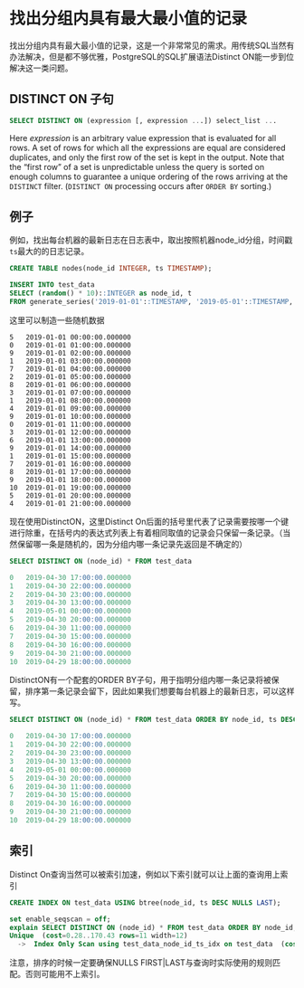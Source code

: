 # 找出分组内具有最大最小值的记录

找出分组内具有最大最小值的记录，这是一个非常常见的需求。用传统SQL当然有办法解决，但是都不够优雅，PostgreSQL的SQL扩展语法Distinct ON能一步到位解决这一类问题。

## DISTINCT ON 子句

```sql
SELECT DISTINCT ON (expression [, expression ...]) select_list ...
```

Here *expression* is an arbitrary value expression that is evaluated for all rows. A set of rows for which all the expressions are equal are considered duplicates, and only the first row of the set is kept in the output. Note that the “first row” of a set is unpredictable unless the query is sorted on enough columns to guarantee a unique ordering of the rows arriving at the `DISTINCT` filter. (`DISTINCT ON` processing occurs after `ORDER BY` sorting.)



## 例子

例如，找出每台机器的最新日志在日志表中，取出按照机器node_id分组，时间戳`ts`最大的的日志记录。

```sql
CREATE TABLE nodes(node_id INTEGER, ts TIMESTAMP);

INSERT INTO test_data
SELECT (random() * 10)::INTEGER as node_id, t
FROM generate_series('2019-01-01'::TIMESTAMP, '2019-05-01'::TIMESTAMP, '1h'::INTERVAL) AS t;
```

这里可以制造一些随机数据

```
5	2019-01-01 00:00:00.000000
0	2019-01-01 01:00:00.000000
9	2019-01-01 02:00:00.000000
1	2019-01-01 03:00:00.000000
7	2019-01-01 04:00:00.000000
2	2019-01-01 05:00:00.000000
8	2019-01-01 06:00:00.000000
3	2019-01-01 07:00:00.000000
1	2019-01-01 08:00:00.000000
4	2019-01-01 09:00:00.000000
9	2019-01-01 10:00:00.000000
0	2019-01-01 11:00:00.000000
3	2019-01-01 12:00:00.000000
6	2019-01-01 13:00:00.000000
9	2019-01-01 14:00:00.000000
1	2019-01-01 15:00:00.000000
7	2019-01-01 16:00:00.000000
8	2019-01-01 17:00:00.000000
9	2019-01-01 18:00:00.000000
10	2019-01-01 19:00:00.000000
5	2019-01-01 20:00:00.000000
4	2019-01-01 21:00:00.000000
```



现在使用DistinctON，这里Distinct On后面的括号里代表了记录需要按哪一个键进行除重，在括号内的表达式列表上有着相同取值的记录会只保留一条记录。（当然保留哪一条是随机的，因为分组内哪一条记录先返回是不确定的）

```sql
SELECT DISTINCT ON (node_id) * FROM test_data

0	2019-04-30 17:00:00.000000
1	2019-04-30 22:00:00.000000
2	2019-04-30 23:00:00.000000
3	2019-04-30 13:00:00.000000
4	2019-05-01 00:00:00.000000
5	2019-04-30 20:00:00.000000
6	2019-04-30 11:00:00.000000
7	2019-04-30 15:00:00.000000
8	2019-04-30 16:00:00.000000
9	2019-04-30 21:00:00.000000
10	2019-04-29 18:00:00.000000
```

DistinctON有一个配套的ORDER BY子句，用于指明分组内哪一条记录将被保留，排序第一条记录会留下，因此如果我们想要每台机器上的最新日志，可以这样写。

```sql
SELECT DISTINCT ON (node_id) * FROM test_data ORDER BY node_id, ts DESC NULLS LAST

0	2019-04-30 17:00:00.000000
1	2019-04-30 22:00:00.000000
2	2019-04-30 23:00:00.000000
3	2019-04-30 13:00:00.000000
4	2019-05-01 00:00:00.000000
5	2019-04-30 20:00:00.000000
6	2019-04-30 11:00:00.000000
7	2019-04-30 15:00:00.000000
8	2019-04-30 16:00:00.000000
9	2019-04-30 21:00:00.000000
10	2019-04-29 18:00:00.000000
```



## 索引

Distinct On查询当然可以被索引加速，例如以下索引就可以让上面的查询用上索引

```sql
CREATE INDEX ON test_data USING btree(node_id, ts DESC NULLS LAST);

set enable_seqscan = off;
explain SELECT DISTINCT ON (node_id) * FROM test_data ORDER BY node_id, ts DESC NULLS LAST;
Unique  (cost=0.28..170.43 rows=11 width=12)
  ->  Index Only Scan using test_data_node_id_ts_idx on test_data  (cost=0.28..163.23 rows=2881 width=12)

```

注意，排序的时候一定要确保NULLS FIRST|LAST与查询时实际使用的规则匹配。否则可能用不上索引。